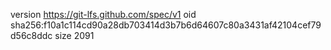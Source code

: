 version https://git-lfs.github.com/spec/v1
oid sha256:f10a1c114cd90a28db703414d3b7b6d64607c80a3431af42104cef79d56c8ddc
size 2091
